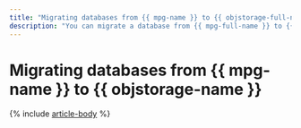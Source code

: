 ```yaml
---
title: "Migrating databases from {{ mpg-name }} to {{ objstorage-full-name }}"
description: "You can migrate a database from {{ mpg-full-name }} to {{ objstorage-full-name }} using {{ data-transfer-full-name }}."
---
```


# Migrating databases from {{ mpg-name }} to {{ objstorage-name }}

{% include [article-body](../../_tutorials/dataplatform/datatransfer/mpg-to-objstorage.md) %}